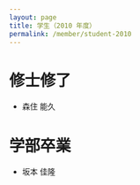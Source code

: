 ```yaml
---
layout: page
title: 学生（2010 年度）
permalink: /member/student-2010
---
```


# 修士修了
- 森住 能久
# 学部卒業
- 坂本 佳隆